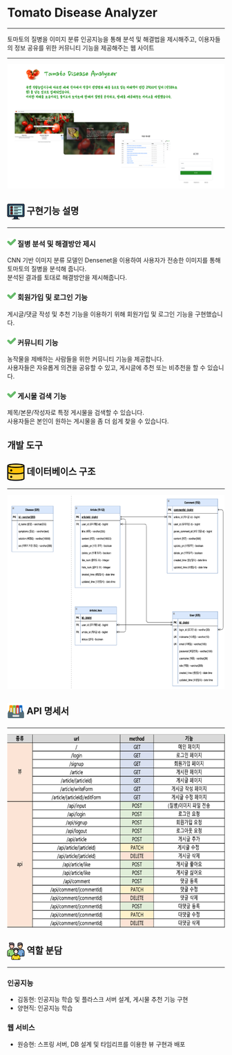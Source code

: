# Tomato Disease Analyzer

<hr/> 
토마토의 질병을 이미지 분류 인공지능을 통해 분석 및 해결법을 제시해주고, 이용자들의 정보 공유를 위한 커뮤니티 기능을 제공해주는 웹 사이트  
<hr>

![img.png](readme_img/img.png)

## <img src="readme_img/img_3.png" width="40" height="40" align='center'> 구현기능 설명
<hr>

### <img src="readme_img/img_4.png" width="20" height="20"> 질병 분석 및 해결방안 제시
CNN 기반 이미지 분류 모델인 Densenet을 이용하여 사용자가 전송한 이미지를 통해 토마토의 질병을 분석해 줍니다. <br/>
분석된 결과를 토대로 해결방안을 제시해줍니다.

### <img src="readme_img/img_4.png" width="20" height="20"> 회원가입 및 로그인 기능
게시글/댓글 작성 및 추천 기능을 이용하기 위해 회원가입 및 로그인 기능을 구현했습니다. 

### <img src="readme_img/img_4.png" width="20" height="20"> 커뮤니티 기능
농작물을 제배하는 사람들을 위한 커뮤니티 기능을 제공합니다.<br>
사용자들은 자유롭게 의견을 공유할 수 있고, 게시글에 추천 또는 비추천을 할 수 있습니다.

### <img src="readme_img/img_4.png" width="20" height="20"> 게시물 검색 기능
제목/본문/작성자로 특정 게시물을 검색할 수 있습니다.<br>
사용자들은 본인이 원하는 게시물을 좀 더 쉽게 찾을 수 있습니다.

## 개발 도구

## <img src="readme_img/img_5.png" width="40" height="40" align='center'> 데이터베이스 구조
<hr>
<img src="readme_img/img_1.png" width="800" height="450"> 

## <img src="readme_img/img_6.png" width="40" height="40" align='center'> API 명세서
<hr>
<img src="readme_img/img_2.png" width="800" height="450">

## <img src="readme_img/img_8.png" width="40" height="40" align='center'> 역할 분담
<hr>

### 인공지능
- 김동현: 인공지능 학습 및 플라스크 서버 설계, 게시물 추천 기능 구현
- 양현직: 인공지능 학습

### 웹 서비스
- 원승현: 스프링 서버, DB 설계 및 타임리프를 이용한 뷰 구현과 배포
